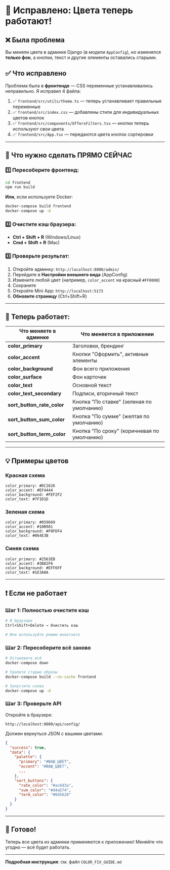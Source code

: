 # 🎨 Исправлено: Цвета теперь работают!

## ❌ Была проблема

Вы меняли цвета в админке Django (в модели `AppConfig`), но изменялся **только фон**, а кнопки, текст и другие элементы оставались старыми.

## ✅ Что исправлено

Проблема была в **фронтенде** — CSS переменные устанавливались неправильно. Я исправил 4 файла:

1. ✅ `frontend/src/utils/theme.ts` — теперь устанавливает правильные переменные
2. ✅ `frontend/src/index.css` — добавлены стили для индивидуальных цветов кнопок
3. ✅ `frontend/src/components/OffersFilters.tsx` — кнопки теперь используют свои цвета
4. ✅ `frontend/src/App.tsx` — передаются цвета кнопок сортировки

---

## 🚀 Что нужно сделать ПРЯМО СЕЙЧАС

### 1️⃣ Пересоберите фронтенд:

```bash
cd frontend
npm run build
```

**Или**, если используете Docker:

```bash
docker-compose build frontend
docker-compose up -d
```

### 2️⃣ Очистите кэш браузера:

- **Ctrl + Shift + R** (Windows/Linux)
- **Cmd + Shift + R** (Mac)

### 3️⃣ Проверьте результат:

1. Откройте админку: `http://localhost:8000/admin/`
2. Перейдите в **Настройки внешнего вида** (AppConfig)
3. Измените любой цвет (например, `color_accent` на красный `#FF0000`)
4. Сохраните
5. Откройте Mini App: `http://localhost:5173`
6. **Обновите страницу** (Ctrl+Shift+R)

---

## 🎯 Теперь работает:

| Что меняете в админке | Что меняется в приложении |
|-----------------------|---------------------------|
| **color_primary** | Заголовки, брендинг |
| **color_accent** | Кнопки "Оформить", активные элементы |
| **color_background** | Фон всего приложения |
| **color_surface** | Фон карточек |
| **color_text** | Основной текст |
| **color_text_secondary** | Подписи, вторичный текст |
| **sort_button_rate_color** | Кнопка "По ставке" (зеленая по умолчанию) |
| **sort_button_sum_color** | Кнопка "По сумме" (желтая по умолчанию) |
| **sort_button_term_color** | Кнопка "По сроку" (коричневая по умолчанию) |

---

## 💡 Примеры цветов

### Красная схема
```
color_primary: #DC2626
color_accent: #EF4444
color_background: #FEF2F2
color_text: #7F1D1D
```

### Зеленая схема
```
color_primary: #059669
color_accent: #10B981
color_background: #F0FDF4
color_text: #064E3B
```

### Синяя схема
```
color_primary: #2563EB
color_accent: #3B82F6
color_background: #EFF6FF
color_text: #1E3A8A
```

---

## ❗ Если не работает

### Шаг 1: Полностью очистите кэш

```bash
# В браузере
Ctrl+Shift+Delete → Очистить кэш

# Или используйте режим инкогнито
```

### Шаг 2: Пересоберите всё заново

```bash
# Остановите всё
docker-compose down

# Удалите старые образы
docker-compose build --no-cache frontend

# Запустите снова
docker-compose up -d
```

### Шаг 3: Проверьте API

Откройте в браузере:
```
http://localhost:8000/api/config/
```

Должен вернуться JSON с вашими цветами:
```json
{
  "success": true,
  "data": {
    "palette": {
      "primary": "#ВАШ_ЦВЕТ",
      "accent": "#ВАШ_ЦВЕТ",
      ...
    },
    "sort_buttons": {
      "rate_color": "#ac6d3a",
      "sum_color": "#d4a574",
      "term_color": "#8d5628"
    }
  }
}
```

---

## 🎉 Готово!

Теперь все цвета из админки применяются к приложению! Меняйте что угодно — всё будет работать.

---

**Подробная инструкция**: см. файл `COLOR_FIX_GUIDE.md`

